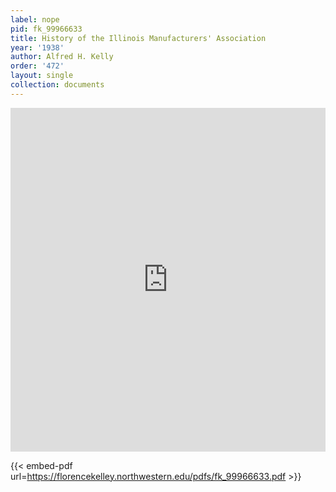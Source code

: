 ```yaml
---
label: nope
pid: fk_99966633
title: History of the Illinois Manufacturers' Association
year: '1938'
author: Alfred H. Kelly
order: '472'
layout: single
collection: documents
---
```

<iframe src="https://northwestern.app.box.com/embed/s/wx4wlzeo18q02ngvc6hb52600pywlw62?sortColumn=date&view=list" width="100%" height="550" frameborder="0" allowfullscreen webkitallowfullscreen msallowfullscreen></iframe>


{{< embed-pdf url=https://florencekelley.northwestern.edu/pdfs/fk_99966633.pdf >}}